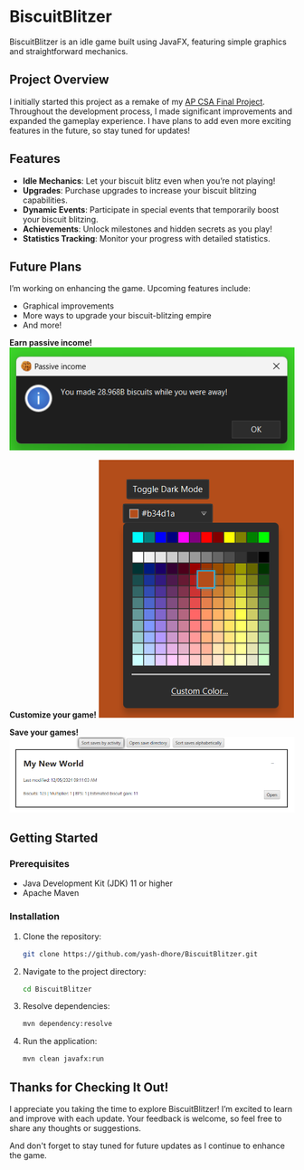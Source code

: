 # BiscuitBlitzer

BiscuitBlitzer is an idle game built using JavaFX, featuring simple graphics and straightforward mechanics.

## Project Overview

I initially started this project as a remake of my [AP CSA Final Project](https://github.com/yash-dhore/FinalProject). Throughout the development process, I made significant improvements and expanded the gameplay experience. I have plans to add even more exciting features in the future, so stay tuned for updates!

## Features

- **Idle Mechanics**: Let your biscuit blitz even when you’re not playing!
- **Upgrades**: Purchase upgrades to increase your biscuit blitzing capabilities.
- **Dynamic Events**: Participate in special events that temporarily boost your biscuit blitzing.
- **Achievements**: Unlock milestones and hidden secrets as you play!
- **Statistics Tracking**: Monitor your progress with detailed statistics.

## Future Plans
I’m working on enhancing the game. Upcoming features include:
- Graphical improvements
- More ways to upgrade your biscuit-blitzing empire
- And more!

**Earn passive income!**
![passiveIncome](docs/passiveIncome.png)

**Customize your game!**
![customize](docs/customize.png)

**Save your games!**
![saveGames](docs/saveGames.png)

## Getting Started

### Prerequisites

- Java Development Kit (JDK) 11 or higher
- Apache Maven

### Installation

1. Clone the repository:
   ```bash
   git clone https://github.com/yash-dhore/BiscuitBlitzer.git
   ```
2. Navigate to the project directory:
   ```bash
   cd BiscuitBlitzer
   ```
3. Resolve dependencies:
   ```bash
   mvn dependency:resolve
   ```
4. Run the application:
   ```bash
   mvn clean javafx:run
   ```

## Thanks for Checking It Out!

I appreciate you taking the time to explore BiscuitBlitzer! I’m excited to learn and improve with each update. Your feedback is welcome, so feel free to share any thoughts or suggestions.

And don't forget to stay tuned for future updates as I continue to enhance the game.
